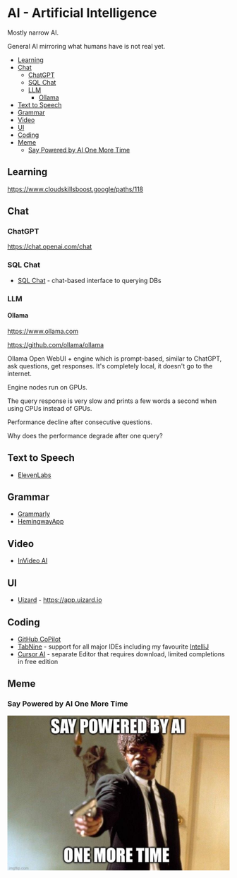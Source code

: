 # AI - Artificial Intelligence

Mostly narrow AI.

General AI mirroring what humans have is not real yet.

<!-- INDEX_START -->

- [Learning](#learning)
- [Chat](#chat)
  - [ChatGPT](#chatgpt)
  - [SQL Chat](#sql-chat)
  - [LLM](#llm)
    - [Ollama](#ollama)
- [Text to Speech](#text-to-speech)
- [Grammar](#grammar)
- [Video](#video)
- [UI](#ui)
- [Coding](#coding)
- [Meme](#meme)
  - [Say Powered by AI One More Time](#say-powered-by-ai-one-more-time)

<!-- INDEX_END -->

## Learning

<https://www.cloudskillsboost.google/paths/118>

## Chat

### ChatGPT

<https://chat.openai.com/chat>

### SQL Chat

- [SQL Chat](https://github.com/sqlchat/sqlchat) - chat-based interface to querying DBs

### LLM

#### Ollama

<https://www.ollama.com>

<https://github.com/ollama/ollama>

Ollama Open WebUI + engine which is prompt-based, similar to ChatGPT, ask questions, get responses.
It's completely local, it doesn't go to the internet.

Engine nodes run on GPUs.

The query response is very slow and prints a few words a second when using CPUs instead of GPUs.

Performance decline after consecutive questions.

Why does the performance degrade after one query?

## Text to Speech

- [ElevenLabs](https://elevenlabs.io)

## Grammar

- [Grammarly](https://app.grammarly.com>)
- [HemingwayApp](https://hemingwayapp.com)

## Video

- [InVideo AI](https://invideo.io/)

## UI

- [Uizard](https://uizard.io) - <https://app.uizard.io>

## Coding

- [GitHub CoPilot](https://github.com/features/copilot)
- [TabNine](https://www.tabnine.com) - support for all major IDEs including my favourite [IntelliJ](intellij.md)
- [Cursor AI](https://www.cursor.com) - separate Editor that requires download, limited completions in free edition

## Meme

### Say Powered by AI One More Time

![Say Powered By AI One More](images/say_powered_by_AI_one_more_time.jpeg)
